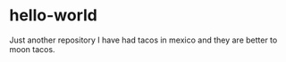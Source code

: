 # hello-world
Just another repository
I have had tacos in mexico and they are better to moon tacos.
